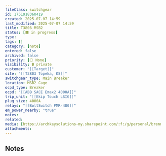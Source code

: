 ```yaml
---
fileClass: switchgear
id: 1751918360419
created: 2025-07-07 14:59
last_modified: 2025-07-07 14:59
title: T3803 MSB2
status: [🟧 in progress]
type: 
tags: []
category: [note]
entered: false
archived: false
priority: [⚪ None]
visibility: 🔒 private
customer: "[[Target]]"
site: "[[T3803 Topeka, KS]]"
switchgear_type: Main Breaker
location: MSB2 Cage
ocpd_type: Breaker
ocpd: "[[ABB SACE Emax2 4000A]]"
trip_unit: "[[Ekip Touch LSIG]]"
plug_size: 4000A
relays: "[[BoltSwitch PMR-480]]"
em_power_nearby: "true"
notes: 
related: 
media: [https://archkeysolutions-my.sharepoint.com/:f:/g/personal/brennan_salibrici_prokey_com/EjWwodY1GUZLhP9U76_KafABVmkejn-RO76lalW11RxVYw?e=FGIN1Q]
attachments:
---
```


## Notes